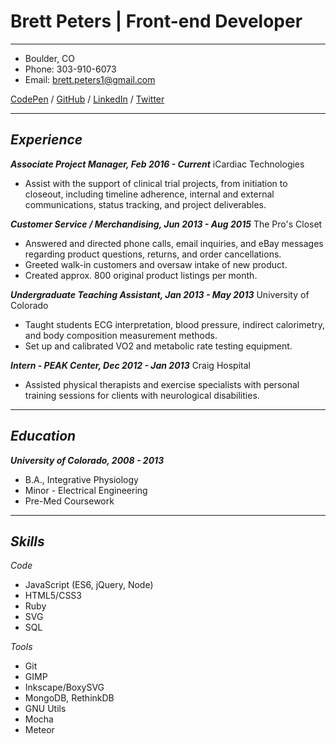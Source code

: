 # Brett Peters | Front-end Developer

----------
- Boulder, CO
- Phone: 303-910-6073
- Email: brett.peters1@gmail.com


[CodePen](http://codepen.io/bap13/) / [GitHub](https://github.com/brettapeters) / [LinkedIn](https://www.linkedin.com/in/brett-peters-87875984) / [Twitter](https://twitter.com/brettpeters13)

----------
## __*Experience*__

__*Associate Project Manager, Feb 2016 - Current*__
iCardiac Technologies

- Assist with the support of clinical trial projects, from initiation to closeout, including timeline adherence, internal and external communications, status tracking, and project deliverables.

__*Customer Service / Merchandising, Jun 2013 - Aug 2015*__
The Pro's Closet
- Answered and directed phone calls, email inquiries, and eBay messages regarding product questions, returns, and order cancellations.
- Greeted walk-in customers and oversaw intake of new product.
- Created approx. 800 original product listings per month.

__*Undergraduate Teaching Assistant, Jan 2013 - May 2013*__
University of Colorado
- Taught students ECG interpretation, blood pressure, indirect calorimetry, and body composition measurement methods.
- Set up and calibrated VO2 and metabolic rate testing equipment.

__*Intern - PEAK Center, Dec 2012 - Jan 2013*__
Craig Hospital
- Assisted physical therapists and exercise specialists with personal training sessions for clients with neurological disabilities.

----------
## *Education*

__*University of Colorado, 2008 - 2013*__
- B.A., Integrative Physiology
- Minor - Electrical Engineering
- Pre-Med Coursework

----------
## *Skills*

*Code*
- JavaScript (ES6, jQuery, Node)
- HTML5/CSS3
- Ruby
- SVG
- SQL

*Tools*
- Git
- GIMP
- Inkscape/BoxySVG
- MongoDB, RethinkDB
- GNU Utils
- Mocha
- Meteor


